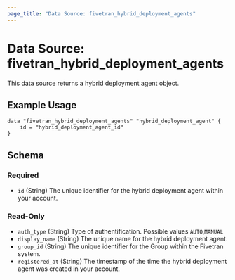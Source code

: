```yaml
---
page_title: "Data Source: fivetran_hybrid_deployment_agents"
---
```


# Data Source: fivetran_hybrid_deployment_agents

This data source returns a hybrid deployment agent object.

## Example Usage

```hcl
data "fivetran_hybrid_deployment_agents" "hybrid_deployment_agent" {
    id = "hybrid_deployment_agent_id"
}
```

<!-- schema generated by tfplugindocs -->
## Schema

### Required

- `id` (String) The unique identifier for the hybrid deployment agent within your account.

### Read-Only

- `auth_type` (String) Type of authentification. Possible values `AUTO`,`MANUAL`
- `display_name` (String) The unique name for the hybrid deployment agent.
- `group_id` (String) The unique identifier for the Group within the Fivetran system.
- `registered_at` (String) The timestamp of the time the hybrid deployment agent was created in your account.